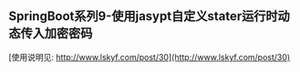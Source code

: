 ## SpringBoot系列9-使用jasypt自定义stater运行时动态传入加密密码
[使用说明见: http://www.lskyf.com/post/30](http://www.lskyf.com/post/30)

